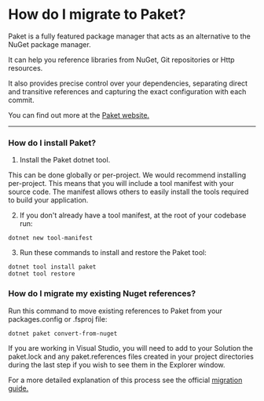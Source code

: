 # How do I migrate to Paket?
Paket is a fully featured package manager that acts as an alternative to the NuGet package manager.

It can help you reference libraries from NuGet, Git repositories or Http resources.

It also provides precise control over your dependencies, separating direct and transitive references and capturing the exact configuration with each commit.

You can find out more at the [Paket website.](https://fsprojects.github.io/Paket/)


---

### How do I install Paket?

1. Install the Paket dotnet tool.

This can be done globally or per-project. We would recommend installing per-project. This means that you will include a tool manifest with your source code. The manifest allows others to easily install the tools required to build your application.

2. If you don't already have a tool manifest, at the root of your codebase run:
```
dotnet new tool-manifest
```

3. Run these commands to install and restore the Paket tool:
```
dotnet tool install paket
dotnet tool restore
```

### How do I migrate my existing Nuget references?

Run this command to move existing references to Paket from your packages.config or .fsproj file:
```
dotnet paket convert-from-nuget
```

If you are working in Visual Studio, you will need to add to your Solution the paket.lock and any paket.references files created in your project directories during the last step if you wish to see them in the Explorer window.

For a more detailed explanation of this process see the official [migration guide.](https://fsprojects.github.io/Paket/convert-from-nuget-tutorial.html)
